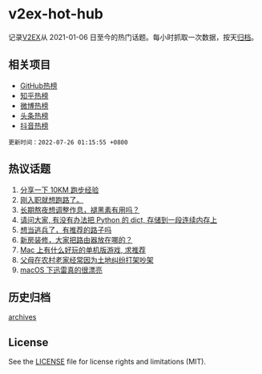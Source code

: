 # v2ex-hot-hub

 记录[V2EX](https://www.v2ex.com/)从 2021-01-06 日至今的热门话题。每小时抓取一次数据，按天[归档](archives)。
 
 ## 相关项目

- [GitHub热榜](https://github.com/lonnyzhang423/github-hot-hub)
- [知乎热榜](https://github.com/lonnyzhang423/zhihu-hot-hub)
- [微博热榜](https://github.com/lonnyzhang423/weibo-hot-hub)
- [头条热榜](https://github.com/lonnyzhang423/toutiao-hot-hub)
- [抖音热榜](https://github.com/lonnyzhang423/douyin-hot-hub)


 `更新时间：2022-07-26 01:15:55 +0800`

## 热议话题

1. [分享一下 10KM 跑步经验](https://www.v2ex.com/t/868472)
1. [刚入职就想跑路了。](https://www.v2ex.com/t/868453)
1. [长期熬夜想调整作息，褪黑素有用吗？](https://www.v2ex.com/t/868528)
1. [请问大家, 有没有办法把 Python 的 dict, 存储到一段连续内存上](https://www.v2ex.com/t/868557)
1. [想当逃兵了，有推荐的路子吗](https://www.v2ex.com/t/868509)
1. [新房装修，大家把路由器放在哪的？](https://www.v2ex.com/t/868452)
1. [Mac 上有什么好玩的单机版游戏, 求推荐](https://www.v2ex.com/t/868511)
1. [父母在农村老家经常因为土地纠纷打架吵架](https://www.v2ex.com/t/868582)
1. [macOS 下迅雷真的很漂亮](https://www.v2ex.com/t/868494)

## 历史归档

[archives](archives)

## License

See the [LICENSE](LICENSE) file for license rights and limitations (MIT).
